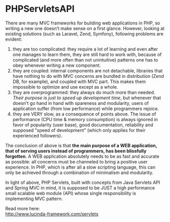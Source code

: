 # PHPServletsAPI

There are many MVC frameworks for building web applications in PHP, so writing a new one doesn’t make sense on a first glance. However, looking at existing solutions (such as Laravel, Zend, Symfony), following problems are evident:

1. they are too complicated: they require a lot of learning and even after one manages to learn them, they are still hard to work with, because of complicated (and more often than not unintuitive) patterns one has to obey whenever writing a new component. 
2. they are coupled: internal components are not detachable, libraries that have nothing to do with MVC concerns are bundled in distribution (Zend DB, for example), and coupled with MVC part. This makes them impossible to optimize and use except as a whole.
3. they are overprogrammed: they always do much more than needed. *Their purpose is just to speed up development time*, but whenever that doesn't go hand in hand with spareness and modularity, users of application suffer (from low performance) while programmers rejoice.
4. they are VERY slow, as a consequence of points above. The issue of performance (CPU time & memory consumption) is always ignored in favor of popularity (user base), good documentation, reliability and supposed "speed of development" (which only applies for their experienced followers).

The conclusion of above is that **the main purpose of a WEB application, that of serving users instead of programmers, has been blissfully forgotten**. A WEB application absolutely needs to be as fast and accurate as possible: all concerns must be channeled to bring a positive user experience. In PHP, which is after all a slow scripting language, this can only be achieved through a combination of minimalism and modularity. 

In light of above, PHP Servlets, built with concepts from Java Servlets API and Spring MVC in mind, it is supposed to be JUST a high performance small scalable web module (API) whose single responsibility is implementing MVC pattern.

Read more here:<br />
http://www.lucinda-framework.com/servlets
